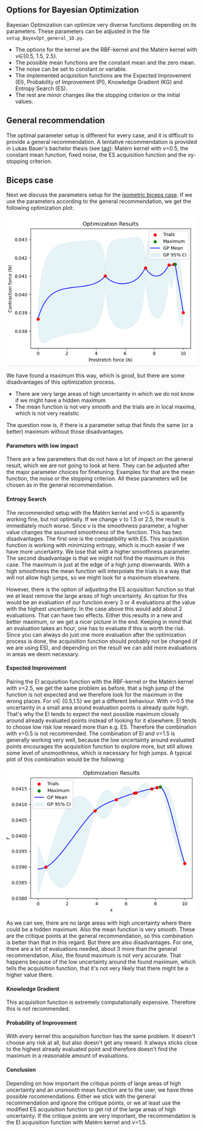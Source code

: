 ## Options for Bayesian Optimization
Bayesian Optimization can optimize very diverse functions depending on its parameters. These parameters can be adjusted in the file ```setup_BayesOpt_general_1D.py```. 

- The options for the kernel are the RBF-kernel and the Matérn kernel with $\nu\in${0.5, 1.5, 2.5}.
- The possible mean functions are the constant mean and the zero mean.
- The noise can be set to constant or variable.
- The implemented acquisition functions are the Expected Improvement (EI), Probability of Improvement (PI), Knowledge Gradient (KG) and Entropy Search (ES).
- The rest are minor changes like the stopping criterion or the initial values.

## General recommendation
The optimal parameter setup is different for every case, and it is difficult to provide a general recommendation. 
A tentative recommendation is provided in  Lukas Bauer's bachelor thesis (see [tag](https://github.com/opendihu/optimization/releases/tag/Bachelor-thesis)): Matérn kernel with $\nu$=0.5, the constant mean function, fixed noise, the ES acquisition function and the xy-stopping criterion. 

## Biceps case
Next we discuss the parameters setup for the [isometric biceps case](../opendihu_examples/isometric_contraction/biceps_muscle/). If we use the parameters according to the general recommendation, we get the following optimization plot: 

![](../figures/isometric_biceps.png)

We have found a maximum this way, which is good, but there are some disadvantages of this optimization process.
- There are very large areas of high uncertainty in which we do not know if we might have a hidden maximum
- The mean function is not very smooth and the trials are in local maxima, which is not very realistic

The question now is, if there is a parameter setup that finds the same (or a better) maximum without those disadvantages.

#### Parameters with low impact
There are a few parameters that do not have a lot of impact on the general result, which we are not going to look at here. They can be adjusted after the major parameter choices for finetuning. Examples for that are the mean function, the noise or the stopping criterion. All these parameters will be chosen as in the general recommendation.

#### Entropy Search
The recommended setup with the Matérn kernel and $\nu$=0.5 is aparently working fine, but not optimally. If we change $\nu$ to 1.5 or 2.5, the result is immediately much worse. Since $\nu$ is the smoothness parameter, a higher value changes the assumed smoothness of the function. This has two disadvantages. The first one is the compatibility with ES. This acquisition function is working with minimizing entropy, which is much easier if we have more uncertainty. We lose that with a higher smoothness parameter. The second disadvantage is that we might not find the maximum in this case. The maximum is just at the edge of a high jump downwards. With a high smoothness the mean function will interpolate the trials in a way that will not allow high jumps, so we might look for a maximum elsewhere.

However, there is the option of adjusting the ES acquisition function so that we at least remove the large areas of high uncertainty. An option for this would be an evaluation of our function every 3 or 4 evaluations at the value with the highest uncertainty. In the case above this would add about 2 evaluations. That can have two effects. Either this results in a new and better maximum, or we get a nicer picture in the end. Keeping in mind that an evaluation takes an hour, one has to evaluate if this is worth the risk. Since you can always do just one more evaluation after the optimization process is done, the acquisition function should probably not be changed (if we are using ES), and depending on the result we can add more evaluations in areas we deem necessary.

#### Expected Improvement
Pairing the EI acquisition function with the RBF-kernel or the Matérn kernel with $\nu$=2.5, we get the same problem as before, that a high jump of the function is not expected and we therefore look for the maximum in the wrong places. For $\nu\in$ {0.5,1.5} we get a different behaviour. With $\nu$=0.5 the uncertainty in a small area around evaluation points is already quite high. That's why the EI tends to expect the next possible maximum closely around already evaluated points instead of looking for it elsewhere. EI tends to choose low risk low reward more than e.g. ES. Therefore the combination with $\nu$=0.5 is not recommended. The combination of EI and $\nu$=1.5 is generally working very well, because the low uncertainty around evaluated points encourages the acquisition function to explore more, but still allows some level of unsmoothness, which is necessary for high jumps. A typical plot of this combination would be the following:

![](../figures/EI_matern_1.5.png)

As we can see, there are no large areas with high uncertainty where there could be a hidden maximum. Also the mean function is very smooth. These are the critique points at the general recommendation, so this combination is better than that in this regard. But there are also disadvantages. For one, there are a lot of evaluations needed, about 3 more than the general recommendation. Also, the found maximum is not very accurate. That happens because of the low uncertainty around the found maximum, which tells the acquisition function, that it's not very likely that there might be a higher value there.

#### Knowledge Gradient
This acquisition function is extremely computationally expensive. Therefore this is not recommended.

#### Probability of Improvement
With every kernel this acquisition function has the same problem. It doesn't choose any risk at all, but also doesn't get any reward. It always sticks close to the highest already evaluated point and therefore doesn't find the maximum in a reasonable amount of evaluations.

#### Conclusion
Depending on how important the critique points of large areas of high uncertainty and an unsmooth mean function are to the user, we have three possible rocommendations. Either we stick with the general recommendation and ignore the critique points, or we at least use the modified ES acquisition function to get rid of the large areas of high uncertainty. If the critique points are very important, the recommendation is the EI acquisition function with Matérn kernel and $\nu$=1.5.
